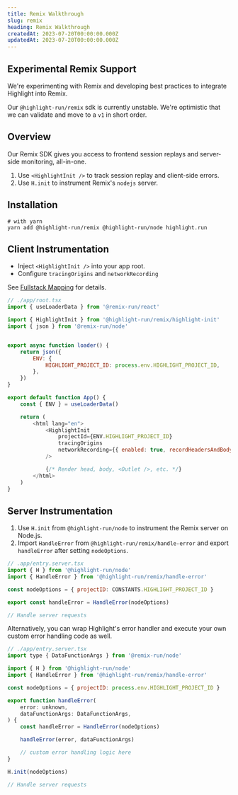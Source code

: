 ```yaml
---
title: Remix Walkthrough
slug: remix
heading: Remix Walkthrough
createdAt: 2023-07-20T00:00:00.000Z
updatedAt: 2023-07-20T00:00:00.000Z
---
```


## Experimental Remix Support

We're experimenting with Remix and developing best practices to integrate Highlight into Remix.

Our `@highlight-run/remix` sdk is currently unstable. We're optimistic that we can validate and move to a `v1` in short order.

## Overview

Our Remix SDK gives you access to frontend session replays and server-side monitoring,
all-in-one. 

1. Use `<HighlightInit />` to track session replay and client-side errors.
1. Use `H.init` to instrument Remix's `nodejs` server.

## Installation

```shell
# with yarn
yarn add @highlight-run/remix @highlight-run/node highlight.run
```

## Client Instrumentation

- Inject `<HighlightInit />` into your app root.
- Configure `tracingOrigins` and `networkRecording`

See [Fullstack Mapping](https://www.highlight.io/docs/getting-started/frontend-backend-mapping#how-can-i-start-using-this) for details.

```javascript
// ./app/root.tsx
import { useLoaderData } from '@remix-run/react'

import { HighlightInit } from '@highlight-run/remix/highlight-init'
import { json } from '@remix-run/node'


export async function loader() {
	return json({
		ENV: {
			HIGHLIGHT_PROJECT_ID: process.env.HIGHLIGHT_PROJECT_ID,
		},
	})
}

export default function App() {
	const { ENV } = useLoaderData()

	return (
		<html lang="en">
			<HighlightInit
				projectId={ENV.HIGHLIGHT_PROJECT_ID}
				tracingOrigins
				networkRecording={{ enabled: true, recordHeadersAndBody: true }}
			/>

			{/* Render head, body, <Outlet />, etc. */}
		</html>
	)
}

```
 
## Server Instrumentation

1. Use `H.init` from `@highlight-run/node` to instrument the Remix server on Node.js.
1. Import `HandleError` from `@highlight-run/remix/handle-error` and export `handleError` after setting `nodeOptions`.


```javascript
// .app/entry.server.tsx
import { H } from '@highlight-run/node'
import { HandleError } from '@highlight-run/remix/handle-error'

const nodeOptions = { projectID: CONSTANTS.HIGHLIGHT_PROJECT_ID }

export const handleError = HandleError(nodeOptions)

// Handle server requests

```

Alternatively, you can wrap Highlight's error handler and execute your own custom error handling code as well.

```javascript
// ./app/entry.server.tsx
import type { DataFunctionArgs } from '@remix-run/node'

import { H } from '@highlight-run/node'
import { HandleError } from '@highlight-run/remix/handle-error'

const nodeOptions = { projectID: process.env.HIGHLIGHT_PROJECT_ID }

export function handleError(
	error: unknown,
	dataFunctionArgs: DataFunctionArgs,
) {
	const handleError = HandleError(nodeOptions)

	handleError(error, dataFunctionArgs)

	// custom error handling logic here
}

H.init(nodeOptions)

// Handle server requests
```
